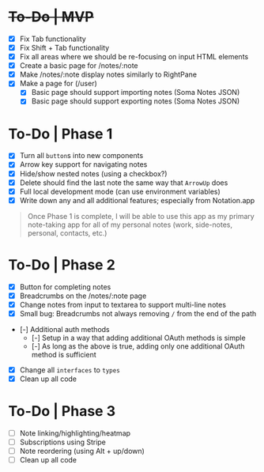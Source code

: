 # ~~To-Do | MVP~~

- [x] Fix Tab functionality
- [x] Fix Shift + Tab functionality
- [x] Fix all areas where we should be re-focusing on input HTML elements
- [x] Create a basic page for /notes/:note
- [x] Make /notes/:note display notes similarly to RightPane
- [x] Make a page for (/user)
  - [x] Basic page should support importing notes (Soma Notes JSON)
  - [x] Basic page should support exporting notes (Soma Notes JSON)

# To-Do | Phase 1

- [x] Turn all `button`s into new components
- [x] Arrow key support for navigating notes
- [x] Hide/show nested notes (using a checkbox?)
- [x] Delete should find the last note the same way that `ArrowUp` does
- [x] Full local development mode (can use environment variables)
- [x] Write down any and all additional features; especially from Notation.app

> Once Phase 1 is complete, I will be able to use this app as my primary
> note-taking app for all of my personal notes (work, side-notes, personal,
> contacts, etc.)

# To-Do | Phase 2

- [x] Button for completing notes
- [x] Breadcrumbs on the /notes/:note page
- [x] Change notes from input to textarea to support multi-line notes
- [x] Small bug: Breadcrumbs not always removing `/` from the end of the path
- [-] Additional auth methods
  - [-] Setup in a way that adding additional OAuth methods is simple
  - [-] As long as the above is true, adding only one additional OAuth method is
    sufficient
- [x] Change all `interfaces` to `types`
- [x] Clean up all code

# To-Do | Phase 3

- [ ] Note linking/highlighting/heatmap
- [ ] Subscriptions using Stripe
- [ ] Note reordering (using Alt + up/down)
- [ ] Clean up all code
